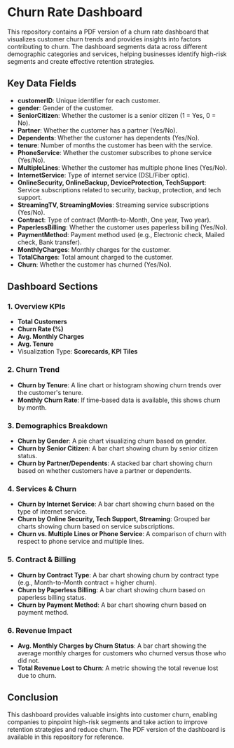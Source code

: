 # Churn Rate Dashboard

This repository contains a PDF version of a churn rate dashboard that visualizes customer churn trends and provides insights into factors contributing to churn. The dashboard segments data across different demographic categories and services, helping businesses identify high-risk segments and create effective retention strategies.

## Key Data Fields
- **customerID**: Unique identifier for each customer.
- **gender**: Gender of the customer.
- **SeniorCitizen**: Whether the customer is a senior citizen (1 = Yes, 0 = No).
- **Partner**: Whether the customer has a partner (Yes/No).
- **Dependents**: Whether the customer has dependents (Yes/No).
- **tenure**: Number of months the customer has been with the service.
- **PhoneService**: Whether the customer subscribes to phone service (Yes/No).
- **MultipleLines**: Whether the customer has multiple phone lines (Yes/No).
- **InternetService**: Type of internet service (DSL/Fiber optic).
- **OnlineSecurity, OnlineBackup, DeviceProtection, TechSupport**: Service subscriptions related to security, backup, protection, and tech support.
- **StreamingTV, StreamingMovies**: Streaming service subscriptions (Yes/No).
- **Contract**: Type of contract (Month-to-Month, One year, Two year).
- **PaperlessBilling**: Whether the customer uses paperless billing (Yes/No).
- **PaymentMethod**: Payment method used (e.g., Electronic check, Mailed check, Bank transfer).
- **MonthlyCharges**: Monthly charges for the customer.
- **TotalCharges**: Total amount charged to the customer.
- **Churn**: Whether the customer has churned (Yes/No).

## Dashboard Sections

### 1. Overview KPIs
- **Total Customers**
- **Churn Rate (%)**
- **Avg. Monthly Charges**
- **Avg. Tenure**
- Visualization Type: **Scorecards, KPI Tiles**

### 2. Churn Trend
- **Churn by Tenure**: A line chart or histogram showing churn trends over the customer's tenure.
- **Monthly Churn Rate**: If time-based data is available, this shows churn by month.

### 3. Demographics Breakdown
- **Churn by Gender**: A pie chart visualizing churn based on gender.
- **Churn by Senior Citizen**: A bar chart showing churn by senior citizen status.
- **Churn by Partner/Dependents**: A stacked bar chart showing churn based on whether customers have a partner or dependents.

### 4. Services & Churn
- **Churn by Internet Service**: A bar chart showing churn based on the type of internet service.
- **Churn by Online Security, Tech Support, Streaming**: Grouped bar charts showing churn based on service subscriptions.
- **Churn vs. Multiple Lines or Phone Service**: A comparison of churn with respect to phone service and multiple lines.

### 5. Contract & Billing
- **Churn by Contract Type**: A bar chart showing churn by contract type (e.g., Month-to-Month contract = higher churn).
- **Churn by Paperless Billing**: A bar chart showing churn based on paperless billing status.
- **Churn by Payment Method**: A bar chart showing churn based on payment method.

### 6. Revenue Impact
- **Avg. Monthly Charges by Churn Status**: A bar chart showing the average monthly charges for customers who churned versus those who did not.
- **Total Revenue Lost to Churn**: A metric showing the total revenue lost due to churn.

## Conclusion
This dashboard provides valuable insights into customer churn, enabling companies to pinpoint high-risk segments and take action to improve retention strategies and reduce churn. The PDF version of the dashboard is available in this repository for reference.
